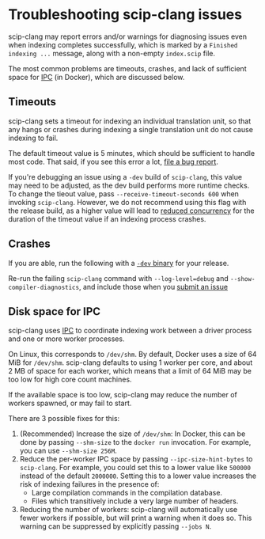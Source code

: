 # Troubleshooting scip-clang issues

scip-clang may report errors and/or warnings
for diagnosing issues even when indexing completes successfully,
which is marked by a `Finished indexing ...` message,
along with a non-empty `index.scip` file.

The most common problems are timeouts, crashes,
and lack of sufficient space for [IPC][] (in Docker),
which are discussed below.

## Timeouts

scip-clang sets a timeout for indexing an individual translation unit,
so that any hangs or crashes during indexing a single translation unit
do not cause indexing to fail.

The default timeout value is 5 minutes,
which should be sufficient to handle most code.
That said, if you see this error a lot,
[file a bug report](/README.md#reporting-issues).

If you're debugging an issue using a `-dev` build of `scip-clang`,
this value may need to be adjusted,
as the dev build performs more runtime checks.
To change the tieout value, pass `--receive-timeout-seconds 600`
when invoking `scip-clang`.
However, we do not recommend using this flag with the release build,
as a higher value will lead to [reduced concurrency](https://github.com/sourcegraph/scip-clang/issues/45)
for the duration of the timeout value if an indexing process crashes.

## Crashes

If you are able, run the following with a [`-dev` binary](https://github.com/sourcegraph/scip-clang/releases)
for your release.

Re-run the failing `scip-clang` command with `--log-level=debug`
and `--show-compiler-diagnostics`, and include those
when you [submit an issue](/README.md#reporting-issues)

## Disk space for IPC

<!-- Be careful about re-titling this section;
we print the link to it in an error message
when the user runs into a space issue. -->

[IPC]: https://en.wikipedia.org/wiki/Inter-process_communication

scip-clang uses [IPC][] to coordinate indexing work
between a driver process and one or more worker processes.

On Linux, this corresponds to `/dev/shm`.
By default, Docker uses a size of 64 MiB for `/dev/shm`.
scip-clang defaults to using 1 worker per core,
and about 2 MB of space for each worker,
which means that a limit of 64 MiB may be too low
for high core count machines.

If the available space is too low, scip-clang may
reduce the number of workers spawned,
or may fail to start.

There are 3 possible fixes for this:

1. (Recommended) Increase the size of `/dev/shm`:
   In Docker, this can be done by passing `--shm-size`
   to the `docker run` invocation.
   For example, you can use `--shm-size 256M`.
2. Reduce the per-worker IPC space by passing
   `--ipc-size-hint-bytes` to `scip-clang`.
   For example, you could set this to a lower value
   like `500000` instead of the default `2000000`.
   Setting this to a lower value
   increases the risk of indexing failures
   in the presence of:
   - Large compilation commands in the compilation database.
   - Files which transitively include a very large number of headers.
3. Reducing the number of workers:
   scip-clang will automatically use fewer workers if possible,
   but will print a warning when it does so.
   This warning can be suppressed by explicitly passing `--jobs N`.